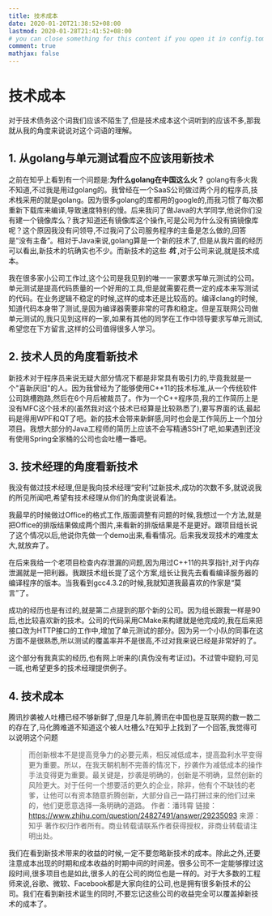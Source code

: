 ```yaml
---
title: 技术成本
date: 2020-01-20T21:38:52+08:00
lastmod: 2020-01-28T21:41:52+08:00
# you can close something for this content if you open it in config.toml.
comment: true
mathjax: false
---
```


# 技术成本

对于技术债务这个词我们应该不陌生了,但是技术成本这个词听到的应该不多,那我就从我的角度来说说对这个词语的理解。

## 1. 从golang与单元测试看应不应该用新技术

之前在知乎上看到有一个问题是:**为什么golang在中国这么火？** golang有多火我不知道,不过我是用过golang的。我曾经在一个SaaS公司做过两个月的程序员,技术栈采用的就是golang。因为很多golang的库都用的google的,而我习惯了每次都重新下载库来编译,导致速度特别的慢。后来我问了做Java的大学同学,他说你们没有建一个镜像库么？我才知道还有镜像库这个操作,可是公司为什么没有搞镜像库呢？这个原因我没有问领导,不过我问了公司服务程序的主备是怎么做的,回答是“没有主备”。相对于Java来说,golang算是一个新的技术了,但是从我片面的经历可以看出,新技术的坑确实也不少。而新技术的这些 ***坑*** ,对于公司来说,就是技术成本。

我在很多家小公司工作过,这个公司是我见到的唯一一家要求写单元测试的公司。单元测试是提高代码质量的一个好用的工具,但是就需要花费一定的成本来写测试的代码。在业务逻辑不稳定的时候,这样的成本还是比较高的。编译clang的时候,知道代码本身带了测试,是因为编译器需要非常的可靠和稳定。但是互联网公司做单元测试的,我只见到这样的一家,如果有其他的同学在工作中领导要求写单元测试,希望您在下方留言,这样的公司值得很多人学习。

## 2. 技术人员的角度看新技术

新技术对于程序员来说无疑大部分情况下都是非常具有吸引力的,毕竟我就是一个"喜新厌旧"的人。因为我曾经为了能够使用C++11的技术标准,从一个传统软件公司跳槽跑路,然后在6个月后被裁员了。作为一个C++程序员,我的工作简历上是没有MFC这个技术的(虽然我对这个技术已经算是比较熟悉了),要写界面的话,最起码是得用WPF和QT了吧。新的技术会带来新鲜感,同时也会是工作简历上一个加分项目。我想大部分的Java工程师的简历上应该不会写精通SSH了吧,如果遇到还没有使用Spring全家桶的公司也会吐槽一番吧。

## 3. 技术经理的角度看新技术

我没有做过技术经理,但是我向技术经理“安利”过新技术,成功的次数不多,就说说我的所见所闻吧,希望有技术经理从你们的角度说说看法。

我最早的时候做过Office的格式工作,版面调整有问题的时候,我想过一个方法,就是把Office的排版结果做成两个图片,来看新的排版结果是不是更好。跟项目组长说了这个情况以后,他说你先做一个demo出来,看看情况。后来我发现技术的难度太大,就放弃了。

在后来我给一个老项目检查内存泄漏的问题,因为用过C++11的共享指针,对于内存泄漏就是一把利器。我跟技术组长提了这个方案,组长让我先去看看编译服务器的编译程序的版本。当我看到gcc4.3.2的时候,我就知道我最喜欢的作家是“莫言”了。

成功的经历也是有过的,就是第二点提到的那个新的公司。因为组长跟我一样是90后,也比较喜欢新的技术。公司的代码采用CMake来构建就是他完成的,我在后来把接口改为HTTP接口的工作中,增加了单元测试的部分。因为另一个小队的同事在这方面不是很熟悉,所以测试的覆盖率并不是很高,不过对我来说已经是非常好的了。

这个部分有我真实的经历,也有网上听来的(真伪没有考证过)。不过管中窥豹,可见一斑,也希望更多的技术经理提供例子。

## 4. 技术成本

腾讯抄袭被人吐槽已经不够新鲜了,但是几年前,腾讯在中国也是互联网的数一数二的存在了,马化腾难道不知道这个被人吐槽么?在知乎上找到了一个回答,我觉得可以说明这个问题

>而创新根本不是提高竞争力的必要元素，相反减低成本，提高盈利水平变得更为重要。所以，在我天朝机制不完善的情况下，抄袭作为减低成本的操作手法变得更为重要。最关键是，抄袭是明确的，创新是不明确，显然创新的风险更大。对于任何一个想要活的更久的企业，除非，他有个不缺钱的老爹，让他可以有资本随意折腾创新，大部分自己一路打拼过来的他们过来的，他们更愿意选择一条明确的道路。
>作者：潘玮霄
链接：https://www.zhihu.com/question/24827491/answer/29235093
来源：知乎
著作权归作者所有。商业转载请联系作者获得授权，非商业转载请注明出处。

我们在看到新技术带来的收益的时候,一定不要忽略新技术的成本。除此之外,还要注意成本出现的时期和成本收益的时期中间的时间差。很多公司不一定能够撑过这段时间,很多项目也是如此,很多人的在公司的岗位也是一样的。对于大多数的工程师来说,谷歌、微软、Facebook都是大家向往的公司,也是拥有很多新技术的公司。我们在看到新技术诞生的同时,不要忘记这些公司的收益完全可以覆盖掉新技术的成本了。

